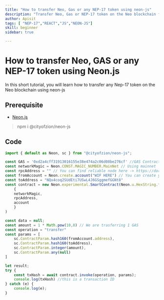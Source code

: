 ```yaml
---
title: "How to transfer Neo, Gas or any NEP-17 token using neon-js"
description: "Transfer Neo, Gas or NEP-17 token on the Neo blockchain from one wallet to another wallet using neon-js"
author: Apisit
tags: [ "NEP-17","REACT","JS","NEON-JS"]
skill: beginner
sidebar: true

---
```



# How to transfer Neo, GAS or any NEP-17 token using Neon.js
In this short tutorial, you will learn how to transfer any Nep-17 token on the Neo blockchain using neon-js

## Prerequisite
- [Neon.js](https://github.com/CityOfZion/neon-js)
> npm i @cityofzion/neon-js  


## Code

```js
import { default as Neon, sc } from "@cityofzion/neon-js";

const GAS = '0xd2a4cff31913016155e38e474a2c06d08be276cf' //GAS Contract. You can replace this with any NEP-17 compatible smart contract.
const networkMagic = Neon.CONST.MAGIC_NUMBER.MainNet // Using mainnet
const rpcAddress = "" // You can find reliable node here -> https://dora.coz.io/monitor
const fromAccount = Neon.create.account("WIF HERE") // You can create your account with a WIF.
const toAddress = "NQx4coq2SUdEti7USwL4J6GSggmefGGNt8" 
const contract = new Neon.experimental.SmartContract(Neon.u.HexString.fromHex(GAS),
    {
    networkMagic,
    rpcAddress,
    account
    }
)

const data = null;
const amount = 1 * Math.pow(10,8) // We are trasferring 1 GAS
const operation = "transfer"
const params = [
    sc.ContractParam.hash160(fromAccount.address),
    sc.ContractParam.hash160(toAddress),
    sc.ContractParam.integer(amount),
    sc.ContractParam.any(null)
]

let result;
try {
    const txHash = await contract.invoke(operation, params);
    console.log(txHash) //this is a transaction ID
} catch (e) {   
    console.log(e);
}
```


